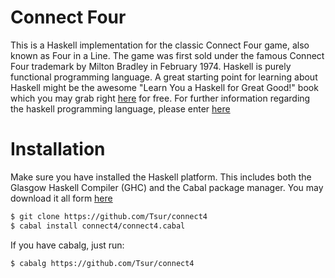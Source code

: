 # Connect Four

This is a Haskell implementation for the classic Connect Four game, also known as Four in a Line. The game was first sold under the famous Connect Four trademark by Milton Bradley in February 1974. Haskell is purely functional programming language. A great starting point for learning about Haskell might be the awesome "Learn You a Haskell for Great Good!" book which you may grab right [here](http://learnyouahaskell.com/) for free. For further information regarding the haskell programming language, please enter [here](https://www.haskell.org/)

# Installation

Make sure you have installed the Haskell platform. This includes both the Glasgow Haskell Compiler (GHC) and the Cabal package manager. You may download it all form [here](https://www.haskell.org/platform/)

```bash
$ git clone https://github.com/Tsur/connect4
$ cabal install connect4/connect4.cabal
```

If you have cabalg, just run:

```bash
$ cabalg https://github.com/Tsur/connect4
```